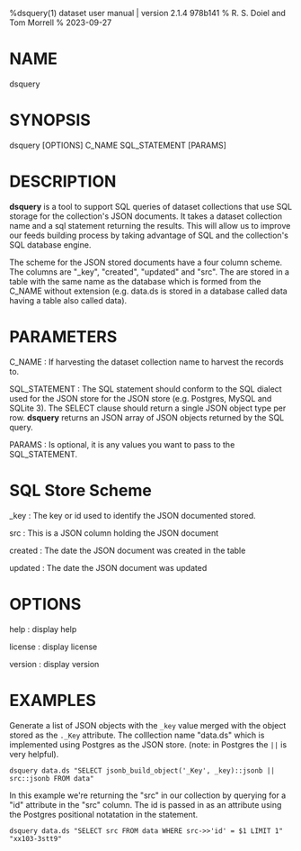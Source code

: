 %dsquery(1) dataset user manual | version 2.1.4 978b141
% R. S. Doiel and Tom Morrell
% 2023-09-27

# NAME

dsquery

# SYNOPSIS

dsquery [OPTIONS] C_NAME SQL_STATEMENT [PARAMS]

# DESCRIPTION

__dsquery__ is a tool to support SQL queries of dataset collections that
use SQL storage for the collection's JSON documents.  It takes a dataset
collection name and a sql statement returning the results. This will allow us
to improve our feeds building process by taking advantage of SQL and the
collection's SQL database engine.

The scheme for the JSON stored documents have a four column scheme. 
The columns are "_key", "created", "updated" and "src". The are stored
in a table with the same name as the database which is formed from the
C_NAME without extension (e.g. data.ds is stored in a database called
data having a table also called data).

# PARAMETERS

C_NAME
: If harvesting the dataset collection name to harvest the records to.

SQL_STATEMENT
: The SQL statement should conform to the SQL dialect used for the
JSON store for the JSON store (e.g.  Postgres, MySQL and SQLite 3).
The SELECT clause should return a single JSON object type per row.
__dsquery__ returns an JSON array of JSON objects returned
by the SQL query.

PARAMS
: Is optional, it is any values you want to pass to the SQL_STATEMENT.

# SQL Store Scheme

_key
: The key or id used to identify the JSON documented stored.

src
: This is a JSON column holding the JSON document

created
: The date the JSON document was created in the table

updated
: The date the JSON document was updated


# OPTIONS

help
: display help

license
: display license

version
: display version


# EXAMPLES

Generate a list of JSON objects with the `_key` value
merged with the object stored as the `._Key` attribute.
The colllection name "data.ds" which is implemented using Postgres
as the JSON store. (note: in Postgres the `||` is very helpful).

~~~
dsquery data.ds "SELECT jsonb_build_object('_Key', _key)::jsonb || src::jsonb FROM data"
~~~

In this example we're returning the "src" in our collection by querying
for a "id" attribute in the "src" column. The id is passed in as an attribute
using the Postgres positional notatation in the statement.

~~~
dsquery data.ds "SELECT src FROM data WHERE src->>'id' = $1 LIMIT 1" "xx103-3stt9"
~~~


